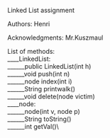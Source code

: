 Linked List assignment

Authors:
    Henri

Acknowledgments: 
    Mr.Kuszmaul

List of methods:\
____LinkedList:\
______public LinkedList(int h)\
______void push(int n)\
______node index(int i)\
______String printwalk()\
______void delete(node victim)\
____node:\
______node(int v, node p)\
______String toString()\
______int getVal()\